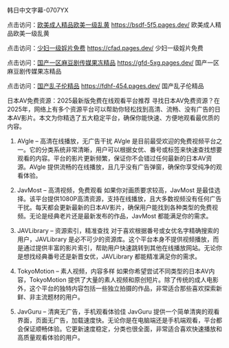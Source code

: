 韩日中文字幕-0707YX

点击访问：<a href="https://bsdf-5f5.pages.dev/">欧美成人精品欧美一级乱黄</a>	https://bsdf-5f5.pages.dev/		欧美成人精品欧美一级乱黄					

点击访问：<a href="https://cfad.pages.dev/">少妇一级婬片免费</a>	https://cfad.pages.dev/		少妇一级婬片免费		

点击访问：<a href="https://gfd-5xg.pages.dev/">国产一区麻豆剧传媒果冻精品</a>	https://gfd-5xg.pages.dev/		国产一区麻豆剧传媒果冻精品			

点击访问：<a href="https://fdhf-454.pages.dev/">国产乱子伦精品</a>	https://fdhf-454.pages.dev/		国产乱子伦精品		

日本AV免费资源：2025最新版免费在线观看平台推荐
寻找日本AV免费资源？在2025年，网络上有多个资源平台可以帮助你轻松找到高清、流畅、没有广告的日本AV影片。本文为你精选了五大稳定平台，确保你能快速、方便地观看最优质的内容。

1. AVgle – 高清在线播放，无广告干扰
AVgle 是目前最受欢迎的免费视频平台之一。它的分类系统非常清晰，用户可以根据女优、番号或标签来快速查找想要观看的内容。平台的影片更新频繁，保证你不会错过任何最新的日本AV资源。AVgle 提供流畅的在线播放，且几乎没有广告弹窗，确保你享受纯净的观看体验。

2. JavMost – 高清视频，免费观看
如果你对画质要求较高，JavMost 是最佳选择。该平台提供1080P高清资源，支持在线播放，且大多数视频没有任何广告干扰。每天都会更新最新的日本AV影片，确保用户能找到各种类型的免费视频。无论是经典老片还是最新发布的作品，JavMost 都能满足你的需求。

3. JAVLibrary – 资源索引，精准查找
对于喜欢根据番号或女优名字精确搜索的用户，JAVLibrary 是必不可少的资源库。这个平台本身不提供视频播放，而是通过提供丰富的影片索引，帮助用户快速跳转到其他在线播放网站。无论你是想找经典番号还是新晋女优，JAVLibrary 都能精准满足你的需求。

4. TokyoMotion – 素人视频，内容多样
如果你希望尝试不同类型的日本AV内容，TokyoMotion 提供了大量的素人视频和原创短片。除了传统的成人电影外，这个平台的独特内容包括一些独立拍摄的作品，非常适合那些喜欢探索新鲜、非主流题材的用户。

5. JavGuru – 清爽无广告，手机观看体验佳
JavGuru 提供一个简单清爽的观看界面，页面无广告，加载速度快。无论你是在电脑端还是手机端观看，平台都会保证顺畅体验。它更新速度稳定，分类也很全面，非常适合喜欢快速播放和高质量观看体验的用户。

<span style="display:none;">[Canonical link]( https://github.com/moimoi20250707/moimoi3 ）</span>
